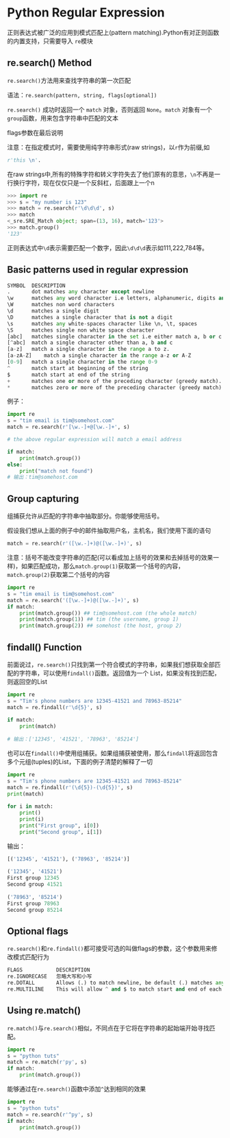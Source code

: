 # Python Regular Expression


正则表达式被广泛的应用到模式匹配上(pattern matching).Python有对正则函数的内置支持，只需要导入 `re`模块


## re.search() Method

`re.search()`方法用来查找字符串的第一次匹配

语法：`re.search(pattern, string, flags[optional])`

`re.search()` 成功时返回一个 `match` 对象，否则返回 `None`。`match` 对象有一个 `group`函数，用来包含字符串中匹配的文本

flags参数在最后说明

注意：在指定模式时，需要使用纯字符串形式(raw strings)，以`r`作为前缀,如
```python
r'this \n'.
```

在raw strings中,所有的特殊字符和转义字符失去了他们原有的意思，`\n`不再是一行换行字符，现在仅仅只是一个反斜杠，后面跟上一个n

```python
>>> import re
>>> s = "my number is 123"
>>> match = re.search(r'\d\d\d', s)
>>> match
<_sre.SRE_Match object; span=(13, 16), match='123'>
>>> match.group()
'123'
```

正则表达式中`\d`表示需要匹配一个数字，因此`\d\d\d`表示如111,222,784等。



## Basic patterns used in regular expression

```python
SYMBOL	DESCRIPTION
.	    dot matches any character except newline
\w	    matches any word character i.e letters, alphanumeric, digits and underscore ( _ )
\W	    matches non word characters
\d	    matches a single digit
\D	    matches a single character that is not a digit
\s	    matches any white-spaces character like \n, \t, spaces
\S	    matches single non white space character
[abc]	matches single character in the set i.e either match a, b or c
[^abc]	match a single character other than a, b and c
[a-z]	match a single character in the range a to z.
[a-zA-Z]	match a single character in the range a-z or A-Z
[0-9]	match a single character in the range 0-9
^	    match start at beginning of the string
$	    match start at end of the string
+	    matches one or more of the preceding character (greedy match).
*	    matches zero or more of the preceding character (greedy match). 

```

例子：
```python
import re
s = "tim email is tim@somehost.com"
match = re.search(r'[\w.-]+@[\w.-]+', s)

# the above regular expression will match a email address

if match:
    print(match.group())
else:
    print("match not found")
# 输出：tim@somehost.com
```


## Group capturing

组捕获允许从匹配的字符串中抽取部分。你能够使用括号。

假设我们想从上面的例子中的邮件抽取用户名，主机名，我们使用下面的语句

```python
match = re.search(r'([\w.-]+)@([\w.-]+)', s)
```

注意：括号不能改变字符串的匹配(可以看成加上括号的效果和去掉括号的效果一样)，如果匹配成功，那么`match.group(1)`获取第一个括号的内容，`match.group(2)`获取第二个括号的内容

```python
import re
s = "tim email is tim@somehost.com"
match = re.search('([\w.-]+)@([\w.-]+)', s)
if match:
    print(match.group()) ## tim@somehost.com (the whole match)
    print(match.group(1)) ## tim (the username, group 1)
    print(match.group(2)) ## somehost (the host, group 2)
```


## findall() Function

前面说过，`re.search()`只找到第一个符合模式的字符串，如果我们想获取全部匹配的字符串，可以使用`findall()`函数。返回值为一个 List，如果没有找到匹配，则返回空的List

```python
import re
s = "Tim's phone numbers are 12345-41521 and 78963-85214"
match = re.findall(r'\d{5}', s)
 
if match:
    print(match)
    
# 输出：['12345', '41521', '78963', '85214']
```

也可以在`findall()`中使用组捕获。如果组捕获被使用，那么`findall`将返回包含多个元组(tuples)的List，下面的例子清楚的解释了一切

```python
import re
s = "Tim's phone numbers are 12345-41521 and 78963-85214"
match = re.findall(r'(\d{5})-(\d{5})', s)
print(match)
 
for i in match:
    print()
    print(i)
    print("First group", i[0])
    print("Second group", i[1])
```

输出：
```python
[('12345', '41521'), ('78963', '85214')]
 
('12345', '41521')
First group 12345
Second group 41521
 
('78963', '85214')
First group 78963
Second group 85214
```

## Optional flags


`re.search()`和`re.findall()`都可接受可选的叫做flags的参数，这个参数用来修改模式匹配行为


```python
FLAGS	        DESCRIPTION
re.IGNORECASE	忽略大写和小写
re.DOTALL	    Allows (.) to match newline, be default (.) matches any character except newline
re.MULTILINE	This will allow ^ and $ to match start and end of each line
```

## Using re.match()

`re.match()`与`re.search()`相似，不同点在于它将在字符串的起始端开始寻找匹配。

```python
import re
s = "python tuts"
match = re.match(r'py', s)
if match:
    print(match.group())
```

能够通过在`re.search()`函数中添加`^`达到相同的效果

```python
import re
s = "python tuts"
match = re.search(r'^py', s)
if match:
    print(match.group())
```

